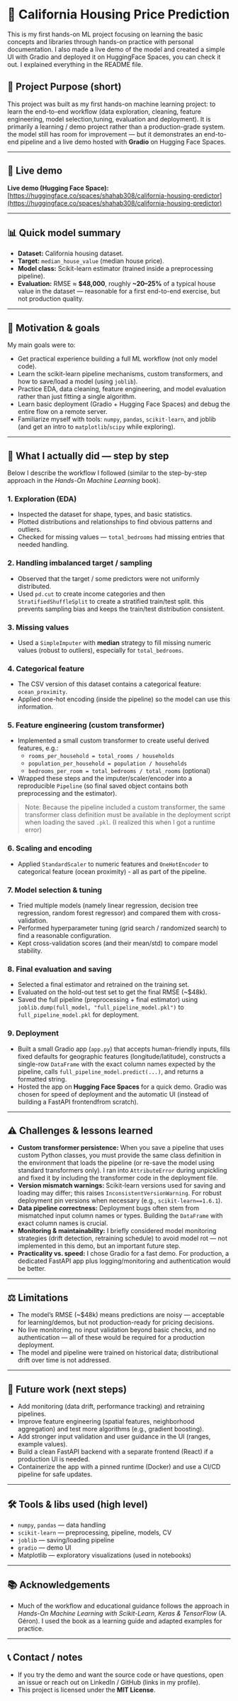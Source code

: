 # 🏡 California Housing Price Prediction
This is my first hands-on ML project focusing on learning the basic concepts and libraries through hands-on practice with personal documentation.
I also made a live demo of the model and created a simple UI with Gradio and deployed it on HuggingFace Spaces, you can check it out.
I explained everything in the README file.

## 📌 Project Purpose (short)
This project was built as my first hands-on machine learning project: to learn the end-to-end workflow 
(data exploration, cleaning, feature engineering, model selection,tuning, evaluation and deployment). 
It is primarily a learning / demo project rather than a production-grade system.
the model still has room for improvement — but it demonstrates an end-to-end pipeline and a live demo hosted with **Gradio** on Hugging Face Spaces.

---

## 🚀 Live demo
**Live demo (Hugging Face Space):** [https://huggingface.co/spaces/shahab308/california-housing-predictor](https://huggingface.co/spaces/shahab308/california-housing-predictor)

---

## 📊 Quick model summary
- **Dataset:** California housing dataset.  
- **Target:** `median_house_value` (median house price).  
- **Model class:** Scikit-learn estimator (trained inside a preprocessing pipeline).  
- **Evaluation:** RMSE ≈ **$48,000**, roughly **~20–25%** of a typical house value in the dataset — reasonable for a first end-to-end exercise, but not production quality.

---

## 🎯 Motivation & goals
My main goals were to:

- Get practical experience building a full ML workflow (not only model code).  
- Learn the scikit-learn pipeline mechanisms, custom transformers, and how to save/load a model (using `joblib`).  
- Practice EDA, data cleaning, feature engineering, and model evaluation rather than just fitting a single algorithm.  
- Learn basic deployment (Gradio + Hugging Face Spaces) and debug the entire flow on a remote server.  
- Familiarize myself with tools: `numpy`, `pandas`, `scikit-learn`, and joblib (and get an intro to `matplotlib`/`scipy` while exploring).

---

## 🔬 What I actually did — step by step
Below I describe the workflow I followed (similar to the step-by-step approach in the *Hands-On Machine Learning* book).

### 1. Exploration (EDA)
- Inspected the dataset for shape, types, and basic statistics.  
- Plotted distributions and relationships to find obvious patterns and outliers.  
- Checked for missing values — `total_bedrooms` had missing entries that needed handling.

### 2. Handling imbalanced target / sampling
- Observed that the target / some predictors were not uniformly distributed.  
- Used `pd.cut` to create income categories and then `StratifiedShuffleSplit` to create a stratified train/test split.
  this prevents sampling bias and keeps the train/test distribution consistent.

### 3. Missing values
- Used a `SimpleImputer` with **median** strategy to fill missing numeric values (robust to outliers), especially for `total_bedrooms`.

### 4. Categorical feature
- The CSV version of this dataset contains a categorical feature: `ocean_proximity`.  
- Applied one-hot encoding (inside the pipeline) so the model can use this information.

### 5. Feature engineering (custom transformer)
- Implemented a small custom transformer to create useful derived features, e.g.:
  - `rooms_per_household = total_rooms / households`
  - `population_per_household = population / households`
  - `bedrooms_per_room = total_bedrooms / total_rooms` (optional)
- Wrapped these steps and the imputer/scaler/encoder into a reproducible `Pipeline` (so final saved object contains both preprocessing and the estimator).

> Note: Because the pipeline included a custom transformer, the same transformer class definition must be available in the deployment script
  when loading the saved `.pkl`. (I realized this when I got a runtime error)

### 6. Scaling and encoding
- Applied `StandardScaler` to numeric features and `OneHotEncoder` to categorical feature (ocean proximity) - all as part of the pipeline.

### 7. Model selection & tuning
- Tried multiple models (namely linear regression, decision tree regression, random forest regressor) and compared them with cross-validation.  
- Performed hyperparameter tuning (grid search / randomized search) to find a reasonable configuration.  
- Kept cross-validation scores (and their mean/std) to compare model stability.

### 8. Final evaluation and saving
- Selected a final estimator and retrained on the training set.  
- Evaluated on the hold-out test set to get the final RMSE (~$48k).  
- Saved the full pipeline (preprocessing + final estimator) using `joblib.dump(full_model, "full_pipeline_model.pkl")` to `full_pipeline_model.pkl` for deployment.

### 9. Deployment
- Built a small Gradio app (`app.py`) that accepts human-friendly inputs, fills fixed defaults for geographic features (longitude/latitude),
  constructs a single-row `DataFrame` with the exact column names expected by the pipeline, calls `full_pipeline_model.predict(...)`, and returns a formatted string.  
- Hosted the app on **Hugging Face Spaces** for a quick demo. Gradio was chosen for speed of deployment
  and the automatic UI (instead of building a FastAPI frontendfrom scratch).

---

## ⚠️ Challenges & lessons learned
- **Custom transformer persistence:** When you save a pipeline that uses custom Python classes, you must provide the same class definition
   in the environment that loads the pipeline (or re-save the model using standard transformers only). I ran into `AttributeError` during
   unpickling and fixed it by including the transformer code in the deployment file.
- **Version mismatch warnings:** Scikit-learn versions used for saving and loading may differ; this raises `InconsistentVersionWarning`.
   For robust deployment pin versions when necessary (e.g., `scikit-learn==1.6.1`).
- **Data pipeline correctness:** Deployment bugs often stem from mismatched input column names or types. Building the `DataFrame` with
   exact column names is crucial.
- **Monitoring & maintainability:** I briefly considered model monitoring strategies (drift detection, retraining schedule) to avoid model rot
   — not implemented in this demo, but an important future step.
- **Practicality vs. speed:** I chose Gradio for a fast demo. For production, a dedicated FastAPI app plus logging/monitoring and authentication would be better.

---

## ⚖️ Limitations
- The model’s RMSE (~$48k) means predictions are noisy — acceptable for learning/demos, but not production-ready for pricing decisions.  
- No live monitoring, no input validation beyond basic checks, and no authentication — all of these would be required for a production deployment.  
- The model and pipeline were trained on historical data; distributional drift over time is not addressed.

---

## 🔭 Future work (next steps)
- Add monitoring (data drift, performance tracking) and retraining pipelines.  
- Improve feature engineering (spatial features, neighborhood aggregation) and test more algorithms (e.g., gradient boosting).  
- Add stronger input validation and user guidance in the UI (ranges, example values).  
- Build a clean FastAPI backend with a separate frontend (React) if a production UI is needed.
- Containerize the app with a pinned runtime (Docker) and use a CI/CD pipeline for safe updates.

---

## 🛠️ Tools & libs used (high level)
- `numpy`, `pandas` — data handling  
- `scikit-learn` — preprocessing, pipeline, models, CV  
- `joblib` — saving/loading pipeline  
- `gradio` — demo UI  
- Matplotlib — exploratory visualizations (used in notebooks)

---

## 📚 Acknowledgements
- Much of the workflow and educational guidance follows the approach in *Hands-On Machine Learning with Scikit-Learn, Keras & TensorFlow* (A. Géron).
  I used the book as a learning guide and adapted examples for practice.

---
## 📞 Contact / notes
- If you try the demo and want the source code or have questions, open an issue or reach out on LinkedIn / GitHub (links in my profile).  
- This project is licensed under the **MIT License**.
